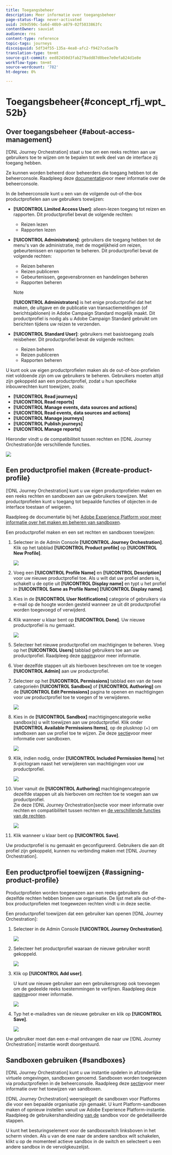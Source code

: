 ```yaml
---
title: Toegangsbeheer
description: Meer informatie over toegangsbeheer
page-status-flag: never-activated
uuid: 269d590c-5a6d-40b9-a879-02f5033863fc
contentOwner: sauviat
audience: rns
content-type: reference
topic-tags: journeys
discoiquuid: 5df34f55-135a-4ea8-afc2-f9427ce5ae7b
translation-type: tm+mt
source-git-commit: eed82450d3fab279add87d0bee7e0efa824d1e8e
workflow-type: tm+mt
source-wordcount: '782'
ht-degree: 0%

---
```



# Toegangsbeheer{#concept_rfj_wpt_52b}

## Over toegangsbeheer {#about-access-management}

[!DNL Journey Orchestration] staat u toe om een reeks rechten aan uw gebruikers toe te wijzen om te bepalen tot welk deel van de interface zij toegang hebben.

Ze kunnen worden beheerd door beheerders die toegang hebben tot de beheerconsole. Raadpleeg deze [documentatie](https://helpx.adobe.com/enterprise/managing/user-guide.html)voor meer informatie over de beheerconsole.

In de beheerconsole kunt u een van de volgende out-of-the-box productprofielen aan uw gebruikers toewijzen:

* **[!UICONTROL Limited Access User]**: alleen-lezen toegang tot reizen en rapporten. Dit productprofiel bevat de volgende rechten:
   * Reizen lezen
   * Rapporten lezen

* **[!UICONTROL Administrators]**: gebruikers die toegang hebben tot de menu&#39;s van de administratie, met de mogelijkheid om reizen, gebeurtenissen en rapporten te beheren. Dit productprofiel bevat de volgende rechten:
   * Reizen beheren
   * Reizen publiceren
   * Gebeurtenissen, gegevensbronnen en handelingen beheren
   * Rapporten beheren
   >[!NOTE]
   >
   >**[!UICONTROL Administrators]** is het enige productprofiel dat het maken, de uitgave en de publicatie van transactiemeldingen (of berichtsjablonen) in Adobe Campaign Standard mogelijk maakt. Dit productprofiel is nodig als u Adobe Campaign Standard gebruikt om berichten tijdens uw reizen te verzenden.

* **[!UICONTROL Standard User]**: gebruikers met basistoegang zoals reisbeheer. Dit productprofiel bevat de volgende rechten:
   * Reizen beheren
   * Reizen publiceren
   * Rapporten beheren

U kunt ook uw eigen productprofielen maken als de out-of-box-profielen niet voldoende zijn om uw gebruikers te beheren.
Gebruikers moeten altijd zijn gekoppeld aan een productprofiel, zodat u hun specifieke inbouwrechten kunt toewijzen, zoals:

* **[!UICONTROL Read journeys]**
* **[!UICONTROL Read reports]**
* **[!UICONTROL Manage events, data sources and actions]**
* **[!UICONTROL Read events, data sources and actions]**
* **[!UICONTROL Manage journeys]**
* **[!UICONTROL Publish journeys]**
* **[!UICONTROL Manage reports]**

Hieronder vindt u de compatibiliteit tussen rechten en [!DNL Journey Orchestration]de verschillende functies.

![](../assets/journey_permission.png)

## Een productprofiel maken {#create-product-profile}

[!DNL Journey Orchestration] kunt u uw eigen productprofielen maken en een reeks rechten en sandboxen aan uw gebruikers toewijzen. Met productprofielen kunt u toegang tot bepaalde functies of objecten in de interface toestaan of weigeren.

Raadpleeg de documentatie bij het [Adobe Experience Platform voor meer informatie over het maken en beheren van sandboxen](https://docs.adobe.com/content/help/en/experience-platform/sandbox/ui/user-guide.html).

Een productprofiel maken en een set rechten en sandboxen toewijzen:

1. Selecteer in de Admin Console **[!UICONTROL Journey Orchestration]**. Klik op het tabblad **[!UICONTROL Product profile]** op **[!UICONTROL New Profile]**.

   ![](../assets/user_management_5.png)

1. Voeg een **[!UICONTROL Profile Name]** en **[!UICONTROL Description]** voor uw nieuwe productprofiel toe. Als u wilt dat uw profiel anders is, schakelt u de optie uit **[!UICONTROL Display name]** en typt u het profiel in **[!UICONTROL Same as Profile Name]** **[!UICONTROL Display name]**.

1. Kies in de **[!UICONTROL User Notifications]** categorie of gebruikers via e-mail op de hoogte worden gesteld wanneer ze uit dit productprofiel worden toegevoegd of verwijderd.

1. Klik wanneer u klaar bent op **[!UICONTROL Done]**. Uw nieuwe productprofiel is nu gemaakt.

   ![](../assets/user_management_6.png)

1. Selecteer het nieuwe productprofiel om machtigingen te beheren. Voeg op het **[!UICONTROL Users]** tabblad gebruikers toe aan uw productprofiel. Raadpleeg deze [pagina](../about/access-management.md#assigning-product-profile)voor meer informatie.

1. Voer dezelfde stappen uit als hierboven beschreven om toe te voegen **[!UICONTROL Admin]** aan uw productprofiel.

1. Selecteer op het **[!UICONTROL Permissions]** tabblad een van de twee categorieën **[!UICONTROL Sandbox]** of **[!UICONTROL Authoring]** om de **[!UICONTROL Edit Permissions]** pagina te openen en machtigingen voor uw productprofiel toe te voegen of te verwijderen.

   ![](../assets/user_management_7.png)

1. Kies in de **[!UICONTROL Sandbox]** machtigingencategorie welke sandbox(s) u wilt toewijzen aan uw productprofiel. Klik onder **[!UICONTROL Available Permissions Items]**, op de plusknop (+) om sandboxen aan uw profiel toe te wijzen. Zie deze [sectie](../about/access-management.md#sandboxes)voor meer informatie over sandboxen.

   ![](../assets/user_management_8.png)

1. Klik, indien nodig, onder **[!UICONTROL Included Permission Items]** het X-pictogram naast het verwijderen van machtigingen voor uw productprofiel.

   ![](../assets/user_management_9.png)

1. Voer vanuit de **[!UICONTROL Authoring]** machtigingencategorie dezelfde stappen uit als hierboven om rechten toe te voegen aan uw productprofiel.
   <br>Zie deze [!DNL Journey Orchestration]sectie voor meer informatie over rechten en compatibiliteit tussen rechten en [de verschillende functies van de rechten](../about/access-management.md#about-access-management).

   ![](../assets/user_management_10.png)

1. Klik wanneer u klaar bent op **[!UICONTROL Save]**.

Uw productprofiel is nu gemaakt en geconfigureerd. Gebruikers die aan dit profiel zijn gekoppeld, kunnen nu verbinding maken met [!DNL Journey Orchestration].

## Een productprofiel toewijzen {#assigning-product-profile}

Productprofielen worden toegewezen aan een reeks gebruikers die dezelfde rechten hebben binnen uw organisatie.
De lijst met alle out-of-the-box productprofielen met toegewezen rechten vindt u in deze sectie.

Een productprofiel toewijzen dat een gebruiker kan openen [!DNL Journey Orchestration]:

1. Selecteer in de Admin Console **[!UICONTROL Journey Orchestration]**.

   ![](../assets/user_management.png)

1. Selecteer het productprofiel waaraan de nieuwe gebruiker wordt gekoppeld.

   ![](../assets/user_management_2.png)

1. Klik op **[!UICONTROL Add user]**.

   U kunt uw nieuwe gebruiker aan een gebruikersgroep ook toevoegen om de gedeelde reeks toestemmingen te verfijnen. Raadpleeg deze [pagina](https://helpx.adobe.com/enterprise/using/user-groups.html)voor meer informatie.

   ![](../assets/user_management_3.png)

1. Typ het e-mailadres van de nieuwe gebruiker en klik op **[!UICONTROL Save]**.

   ![](../assets/user_management_4.png)

Uw gebruiker moet dan een e-mail ontvangen die naar uw [!DNL Journey Orchestration] instantie wordt doorgestuurd.

## Sandboxen gebruiken {#sandboxes}

[!DNL Journey Orchestration] kunt u uw instantie opdelen in afzonderlijke virtuele omgevingen, sandboxen genoemd.
Sandboxen worden toegewezen via productprofielen in de beheerconsole. Raadpleeg deze [sectie](../about/access-management.md#create-product-profile)voor meer informatie over het toewijzen van sandboxen.

[!DNL Journey Orchestration] weerspiegelt de sandboxen voor Platforms die voor een bepaalde organisatie zijn gemaakt.
U kunt Platform-sandboxen maken of opnieuw instellen vanuit uw Adobe Experience Platform-instantie. Raadpleeg de gebruikershandleiding [van de](https://docs.adobe.com/content/help/en/experience-platform/sandbox/ui/user-guide.html) sandbox voor de gedetailleerde stappen.

U kunt het besturingselement voor de sandboxswitch linksboven in het scherm vinden. Als u van de ene naar de andere sandbox wilt schakelen, klikt u op de momenteel actieve sandbox in de switch en selecteert u een andere sandbox in de vervolgkeuzelijst.

